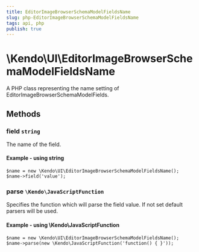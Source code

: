 ```yaml
---
title: EditorImageBrowserSchemaModelFieldsName
slug: php-EditorImageBrowserSchemaModelFieldsName
tags: api, php
publish: true
---
```


# \Kendo\UI\EditorImageBrowserSchemaModelFieldsName

A PHP class representing the name setting of EditorImageBrowserSchemaModelFields.


## Methods

### field `string`

The name of the field.


#### Example - using string
    $name = new \Kendo\UI\EditorImageBrowserSchemaModelFieldsName();
    $name->field('value');

### parse `\Kendo\JavaScriptFunction`

Specifies the function which will parse the field value. If not set default parsers will be used.


#### Example - using \Kendo\JavaScriptFunction
    $name = new \Kendo\UI\EditorImageBrowserSchemaModelFieldsName();
    $name->parse(new \Kendo\JavaScriptFunction('function() { }'));

